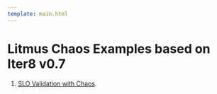 ```yaml
---
template: main.html
---
```


# Litmus Chaos Examples based on Iter8 v0.7

1. [SLO Validation with Chaos](https://iter8-tools.github.io/iter8/0.7/tutorials/deployments/slo-validation-chaos/).